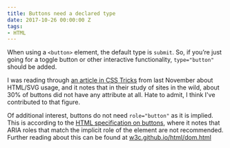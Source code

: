 ```yaml
---
title: Buttons need a declared type
date: 2017-10-26 00:00:00 Z
tags:
- HTML
---
```


When using a `<button>` element, the default type is `submit`. So, if you’re just going for a toggle button or other interactive functionality, `type="button"` should be added.

I was reading through [an article in CSS Tricks](https://css-tricks.com/random-interesting-facts-htmlsvg-usage/#article-header-id-12) from last November about HTML/SVG usage, and it notes that in their study of sites in the wild, about 30% of buttons did not have any attribute at all. Hate to admit, I think I've contributed to that figure.

Of additional interest, buttons do not need `role="button"` as it is implied. This is according to the [HTML specification on buttons](https://w3c.github.io/html/sec-forms.html#the-button-element), where it notes that ARIA roles that match the implicit role of the element are not recommended. Further reading about this can be found at [w3c.github.io/html/dom.html](https://w3c.github.io/html/dom.html#aria-authoring-requirements)
